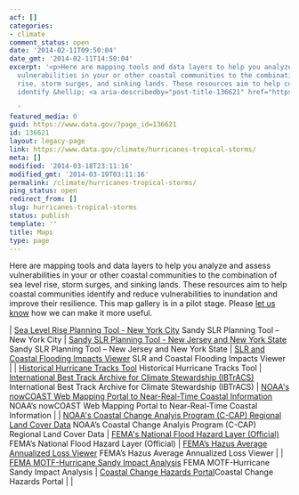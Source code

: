 ```yaml
---
acf: []
categories:
- climate
comment_status: open
date: '2014-02-11T09:50:04'
date_gmt: '2014-02-11T14:50:04'
excerpt: '<p>Here are mapping tools and data layers to help you analyze and assess
  vulnerabilities in your or other coastal communities to the combination of sea level
  rise, storm surges, and sinking lands. These resources aim to help coastal communities
  identify &hellip; <a aria-describedby="post-title-136621" href="https://www.data.gov/climate/hurricanes-tropical-storms/">Continued</a></p>

  '
featured_media: 0
guid: https://www.data.gov/?page_id=136621
id: 136621
layout: legacy-page
link: https://www.data.gov/climate/hurricanes-tropical-storms/
meta: []
modified: '2014-03-18T23:11:16'
modified_gmt: '2014-03-19T03:11:16'
permalink: /climate/hurricanes-tropical-storms/
ping_status: open
redirect_from: []
slug: hurricanes-tropical-storms
status: publish
template: ''
title: Maps
type: page
---
```

Here are mapping tools and data layers to help you analyze and assess vulnerabilities in your or other coastal communities to the combination of sea level rise, storm surges, and sinking lands. These resources aim to help coastal communities identify and reduce vulnerabilities to inundation and improve their resilience. This map gallery is in a pilot stage. Please [let us know](/climate/climate-feedback/) how we can make it more useful.




| [Sea Level Rise Planning Tool - New York City](http://geoplatform.maps.arcgis.com/home/item.html?id=bc90ddc4984a45538c1de5b4ddf91381 "Sea Level Rise Planning Tool - New York City")
Sandy SLR Planning Tool – New York City | [Sandy SLR Planning Tool - New Jersey and New York State](http://geoplatform.maps.arcgis.com/home/item.html?id=2960f1e066544582ae0f0d988ccb3d27)
Sandy SLR Planning Tool – New Jersey and New York State | [SLR and Coastal Flooding Impacts Viewer](http://www.csc.noaa.gov/digitalcoast/tools/slrviewer/)
SLR and Coastal Flooding Impacts Viewer |
| [Historical Hurricane Tracks Tool](http://csc.noaa.gov/digitalcoast/tools/hurricanes/)
Historical Hurricane Tracks Tool | [International Best Track Archive for Climate Stewardship (IBTrACS)](http://www.ncdc.noaa.gov/ibtracs/)
International Best Track Archive for Climate Stewardship (IBTrACS) | [NOAA's nowCOAST Web Mapping Portal to Near-Real-Time Coastal Information](http://nowcoast.noaa.gov)
NOAA’s nowCOAST Web Mapping Portal to Near-Real-Time Coastal Information |
| [NOAA's Coastal Change Analyis Program (C-CAP) Regional Land Cover Data](https://www.csc.noaa.gov/digitalcoast/tools/lca "Sea Level Rise Planning Tool - New York City")
NOAA’s Coastal Change Analyis Program (C-CAP) Regional Land Cover Data | [FEMA's National Flood Hazard Layer (Official)](http://fema.maps.arcgis.com/home/item.html?id=cbe088e7c8704464aa0fc34eb99e7f30)
FEMA’s National Flood Hazard Layer (Official) | [FEMA’s Hazus Average Annualized Loss Viewer](http://fema.maps.arcgis.com/home/item.html?id=cb8228309e9d405ca6b4db6027df36d9)
FEMA’s Hazus Average Annualized Loss Viewer |
| [FEMA MOTF-Hurricane Sandy Impact Analysis](http://fema.maps.arcgis.com/home/item.html?id=307dd522499d4a44a33d7296a5da5ea0)
FEMA MOTF-Hurricane Sandy Impact Analysis | [Coastal Change Hazards Portal](http://marine.usgs.gov/coastalchangehazardsportal/)Coastal Change Hazards Portal |  |


